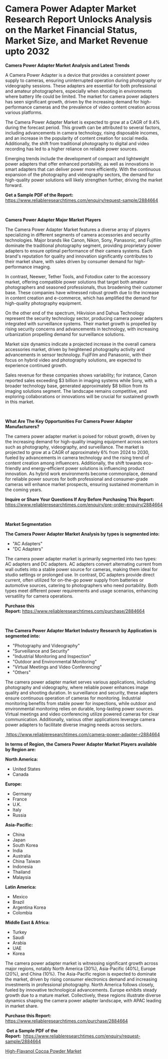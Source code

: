 <p><h1>Camera Power Adapter Market Research Report Unlocks Analysis on the Market Financial Status, Market Size, and Market Revenue upto 2032</h1></p><p><strong>Camera Power Adapter Market Analysis and Latest Trends</strong></p>
<p><p>A Camera Power Adapter is a device that provides a consistent power supply to cameras, ensuring uninterrupted operation during photography or videography sessions. These adapters are essential for both professional and amateur photographers, especially when shooting in environments where battery life could be limited. The market for camera power adapters has seen significant growth, driven by the increasing demand for high-performance cameras and the prevalence of video content creation across various platforms.</p><p>The Camera Power Adapter Market is expected to grow at a CAGR of 9.4% during the forecast period. This growth can be attributed to several factors, including advancements in camera technology, rising disposable incomes, and an increase in the popularity of content creation for social media. Additionally, the shift from traditional photography to digital and video recording has led to a higher reliance on reliable power sources. </p><p>Emerging trends include the development of compact and lightweight power adapters that offer enhanced portability, as well as innovations in smart adapters that can deliver power more efficiently. With the continuous expansion of the photography and videography sectors, the demand for high-quality power solutions will likely strengthen further, driving the market forward.</p></p>
<p><strong>Get a Sample PDF of the Report:&nbsp;</strong> <a href="https://www.reliableresearchtimes.com/enquiry/request-sample/2884664?utm_campaign=2263&utm_medium=2&utm_source=Github&utm_content=ia&utm_term=13032025&utm_id=camera-power-adapter">https://www.reliableresearchtimes.com/enquiry/request-sample/2884664</a></p>
<p>&nbsp;</p>
<p><strong>Camera Power Adapter Major Market Players</strong></p>
<p><p>The Camera Power Adapter Market features a diverse array of players specializing in different segments of camera accessories and security technologies. Major brands like Canon, Nikon, Sony, Panasonic, and Fujifilm dominate the traditional photography segment, providing proprietary power adapters to ensure optimal performance of their camera systems. Each brand's reputation for quality and innovation significantly contributes to their market share, with sales driven by consumer demand for high-performance imaging.</p><p>In contrast, Neewer, Tether Tools, and Fotodiox cater to the accessory market, offering compatible power solutions that target both amateur photographers and seasoned professionals, thus broadening their customer base. These companies have witnessed robust growth due to the increase in content creation and e-commerce, which has amplified the demand for high-quality photography equipment.</p><p>On the other end of the spectrum, Hikvision and Dahua Technology represent the security technology sector, producing camera power adapters integrated with surveillance systems. Their market growth is propelled by rising security concerns and advancements in technology, with increasing urbanization propelling demand for surveillance solutions.</p><p>Market size dynamics indicate a projected increase in the overall camera accessories market, driven by heightened photography activity and advancements in sensor technology. FujiFilm and Panasonic, with their focus on hybrid video and photography solutions, are expected to experience continued growth.</p><p>Sales revenue for these companies shows variability; for instance, Canon reported sales exceeding $3 billion in imaging systems while Sony, with a broader technology base, generated approximately $8 billion from its imaging solutions segment. The landscape remains competitive, and exploring collaborations or innovations will be crucial for sustained growth in this market.</p></p>
<p>&nbsp;</p>
<p><strong>What Are The Key Opportunities For Camera Power Adapter Manufacturers?</strong></p>
<p><p>The camera power adapter market is poised for robust growth, driven by the increasing demand for high-quality imaging equipment across sectors such as photography, videography, and surveillance. The market is projected to grow at a CAGR of approximately 6% from 2024 to 2030, fueled by advancements in camera technology and the rising trend of content creation among influencers. Additionally, the shift towards eco-friendly and energy-efficient power solutions is influencing product innovation. As hybrid work environments become commonplace, demand for reliable power sources for both professional and consumer-grade cameras will enhance market prospects, ensuring sustained momentum in the coming years.</p></p>
<p><strong>Inquire or Share Your Questions If Any Before Purchasing This Report:</strong> <a href="https://www.reliableresearchtimes.com/enquiry/pre-order-enquiry/2884664?utm_campaign=2263&utm_medium=2&utm_source=Github&utm_content=ia&utm_term=13032025&utm_id=camera-power-adapter">https://www.reliableresearchtimes.com/enquiry/pre-order-enquiry/2884664</a></p>
<p>&nbsp;</p>
<p><strong>Market Segmentation</strong></p>
<p><strong>The Camera Power Adapter Market Analysis by types is segmented into:</strong></p>
<p><ul><li>"AC Adapters"</li><li>"DC Adapters"</li></ul></p>
<p><p>The camera power adapter market is primarily segmented into two types: AC adapters and DC adapters. AC adapters convert alternating current from wall outlets into a stable power source for cameras, making them ideal for studio settings or prolonged use. In contrast, DC adapters provide direct current, often utilized for on-the-go power supply from batteries or automotive sources, catering to photographers who need portability. Both types meet different power requirements and usage scenarios, enhancing versatility for camera operations.</p></p>
<p><strong>Purchase this Report:&nbsp;</strong><a href="https://www.reliableresearchtimes.com/purchase/2884664?utm_campaign=2263&utm_medium=2&utm_source=Github&utm_content=ia&utm_term=13032025&utm_id=camera-power-adapter">https://www.reliableresearchtimes.com/purchase/2884664</a></p>
<p>&nbsp;</p>
<p><strong>The Camera Power Adapter Market Industry Research by Application is segmented into:</strong></p>
<p><ul><li>"Photography and Videography"</li><li>"Surveillance and Security"</li><li>"Industrial Monitoring and Inspection"</li><li>"Outdoor and Environmental Monitoring"</li><li>"Virtual Meetings and Video Conferencing"</li><li>"Others"</li></ul></p>
<p><p>The camera power adapter market serves various applications, including photography and videography, where reliable power enhances image quality and shooting duration. In surveillance and security, these adapters ensure continuous operation of cameras for monitoring. Industrial monitoring benefits from stable power for inspections, while outdoor and environmental monitoring relies on durable, long-lasting power sources. Virtual meetings and video conferencing utilize powered cameras for clear communication. Additionally, various other applications leverage camera power adapters to facilitate diverse imaging needs across sectors.</p></p>
<p><a href="https://www.reliableresearchtimes.com/camera-power-adapter-r2884664?utm_campaign=2263&utm_medium=2&utm_source=Github&utm_content=ia&utm_term=13032025&utm_id=camera-power-adapter">&nbsp;https://www.reliableresearchtimes.com/camera-power-adapter-r2884664</a></p>
<p><strong>In terms of Region, the Camera Power Adapter Market Players available by Region are:</strong></p>
<p>
    <p> <strong> North America: </strong>
        <ul>
            <li>United States</li>
            <li>Canada</li>
        </ul>
        </p> 
    <p> <strong> Europe: </strong>
        <ul>
            <li>Germany</li>
            <li>France</li>
            <li>U.K.</li>
            <li>Italy</li>
            <li>Russia</li>
        </ul>
        </p> 
    <p> <strong> Asia-Pacific: </strong>
        <ul>
            <li>China</li>
            <li>Japan</li>
            <li>South Korea</li>
            <li>India</li>
            <li>Australia</li>
            <li>China Taiwan</li>
            <li>Indonesia</li>
            <li>Thailand</li>
            <li>Malaysia</li>
        </ul>
        </p> 
    <p> <strong> Latin America: </strong>
        <ul>
            <li>Mexico</li>
            <li>Brazil</li>
            <li>Argentina Korea</li>
            <li>Colombia</li>
        </ul>
        </p> 
    <p> <strong> Middle East & Africa: </strong>
        <ul>
            <li>Turkey</li>
            <li>Saudi</li>
            <li>Arabia</li>
            <li>UAE</li>
            <li>Korea</li>
        </ul>
    </p>
    </p>
<p><p>The camera power adapter market is witnessing significant growth across major regions, notably North America (30%), Asia-Pacific (40%), Europe (20%), and China (10%). The Asia-Pacific region is expected to dominate the market, driven by rising consumer electronics demand and increasing investments in professional photography. North America follows closely, fueled by innovative technological advancements. Europe exhibits steady growth due to a mature market. Collectively, these regions illustrate diverse dynamics shaping the camera power adapter landscape, with APAC leading in market share.</p></p>
<p><strong>Purchase this Report: </strong><a href="https://www.reliableresearchtimes.com/purchase/2884664?utm_campaign=2263&utm_medium=2&utm_source=Github&utm_content=ia&utm_term=13032025&utm_id=camera-power-adapter">https://www.reliableresearchtimes.com/purchase/2884664</a></p>
<p>&nbsp;<strong>Get a Sample PDF of the Report:&nbsp;&nbsp;</strong><a href="https://www.reliableresearchtimes.com/enquiry/request-sample/2884664?utm_campaign=2263&utm_medium=2&utm_source=Github&utm_content=ia&utm_term=13032025&utm_id=camera-power-adapter">https://www.reliableresearchtimes.com/enquiry/request-sample/2884664</a></p>
<p><strong></strong></p>
<p><p><a href="https://github.com/stillsfloria19981/Market-Research-Report-List-1/blob/main/high-flavanol-cocoa-powder-market.md?utm_campaign=2263&utm_medium=2&utm_source=Github&utm_content=ia&utm_term=13032025&utm_id=camera-power-adapter">High-Flavanol Cocoa Powder Market</a></p></p>
